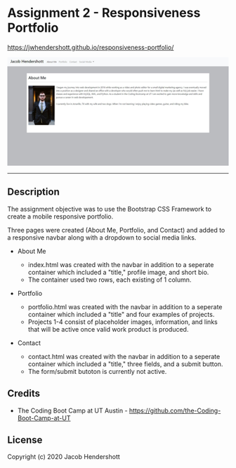 # Assignment 2 - Responsiveness Portfolio

https://jwhendershott.github.io/responsiveness-portfolio/

<img src="assets/images/screenshot.jpg">
<hr>

## Description

The assignment objective was to use the Bootstrap CSS Framework to create a mobile responsive portfolio.

Three pages were created (About Me, Portfolio, and Contact) and added to a responsive navbar along with a dropdown to social media links.

- About Me
  - index.html was created with the navbar in addition to a seperate container which included a "title," profile image, and short bio.
  - The container used two rows, each existing of 1 column.

- Portfolio
  - portfolio.html was created with the navbar in addition to a seperate container which included a "title" and four examples of projects.
  - Projects 1-4 consist of placeholder images, information, and links that will be active once valid work product is produced.

- Contact 
  - contact.html was created with the navbar in addition to a seperate container which included a "title," three fields, and a submit button.
  - The form/submit butoton is currently not active.

## Credits

* The Coding Boot Camp at UT Austin - https://github.com/the-Coding-Boot-Camp-at-UT

## License

Copyright (c) 2020 Jacob Hendershott